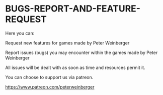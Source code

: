 # BUGS-REPORT-AND-FEATURE-REQUEST

Here you can:

Request new features for games made by Peter Weinberger

Report issues (bugs) you may encounter within the games made by Peter Weinberger

All issues will be dealt with as soon as time and resources permit it.

You can choose to support us via patreon.

https://www.patreon.com/peterweinberger
